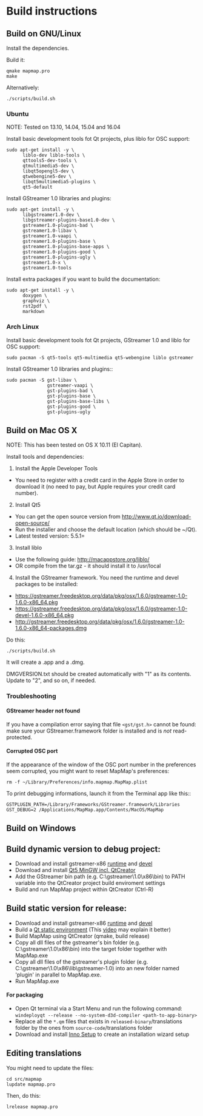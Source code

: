 Build instructions
==================

Build on GNU/Linux
------------------

Install the dependencies.

Build it:

```
qmake mapmap.pro
make
```

Alternatively:

```
./scripts/build.sh
```

### Ubuntu

NOTE: Tested on 13.10, 14.04, 15.04 and 16.04

Install basic development tools fot Qt projects, plus liblo for OSC support:

```
sudo apt-get install -y \
      liblo-dev liblo-tools \
      qttools5-dev-tools \
      qtmultimedia5-dev \
      libqt5opengl5-dev \ 
      qtwebengine5-dev \
      libqt5multimedia5-plugins \
      qt5-default
```

Install GStreamer 1.0 libraries and plugins:

```
sudo apt-get install -y \
      libgstreamer1.0-dev \
      libgstreamer-plugins-base1.0-dev \
      gstreamer1.0-plugins-bad \
      gstreamer1.0-libav \
      gstreamer1.0-vaapi \
      gstreamer1.0-plugins-base \
      gstreamer1.0-plugins-base-apps \
      gstreamer1.0-plugins-good \
      gstreamer1.0-plugins-ugly \
      gstreamer1.0-x \
      gstreamer1.0-tools
```

Install extra packages if you want to build the documentation:

```
sudo apt-get install -y \
      doxygen \
      graphviz \
      rst2pdf \
      markdown
```

### Arch Linux

Install basic development tools fot Qt projects, GStreamer 1.0 and liblo for OSC support:

```
sudo pacman -S qt5-tools qt5-multimedia qt5-webengine liblo gstreamer
```

Install GStreamer 1.0 libraries and plugins::

```
sudo pacman -S gst-libav \
               gstreamer-vaapi \
               gst-plugins-bad \
               gst-plugins-base \
               gst-plugins-base-libs \
               gst-plugins-good \
               gst-plugins-ugly
```

Build on Mac OS X
-----------------

NOTE: This has been tested on OS X 10.11 (El Capitan).

Install tools and dependencies:

1) Install the Apple Developer Tools
  - You need to register with a credit card in the Apple Store in order to download it (no need to pay, but Apple requires your credit card number).
2) Install Qt5
  - You can get the open source version from http://www.qt.io/download-open-source/
  - Run the installer and choose the default location (which should be ~/Qt).
  - Latest tested version: 5.5.1=
3) Install liblo
  - Use the following guide: http://macappstore.org/liblo/
  - OR compile from the tar.gz - it should install it to /usr/local
4) Install the GStreamer framework. You need the runtime and devel packages to be installed:
  - https://gstreamer.freedesktop.org/data/pkg/osx/1.6.0/gstreamer-1.0-1.6.0-x86_64.pkg
  - https://gstreamer.freedesktop.org/data/pkg/osx/1.6.0/gstreamer-1.0-devel-1.6.0-x86_64.pkg
  - http://gstreamer.freedesktop.org/data/pkg/osx/1.6.0/gstreamer-1.0-1.6.0-x86_64-packages.dmg

Do this:

```
./scripts/build.sh
```

It will create a .app and a .dmg.

DMGVERSION.txt should be created automatically with "1" as its contents. Update to "2", and so on, if needed.

### Troubleshooting

#### GStreamer header not found

If you have a compilation error saying that file ```<gst/gst.h>``` cannot be found: make sure your GStreamer.framework folder is installed and is _not_ read-protected.

#### Corrupted OSC port

If the appearance of the window of the OSC port number in the preferences seem corrupted, you might want to reset MapMap's preferences:

```
rm -f ~/Library/Preferences/info.mapmap.MapMap.plist
```

To print debugging informations, launch it from the Terminal app like this::

```
GSTPLUGIN_PATH=/Library/Frameworks/GStreamer.framework/Libraries GST_DEBUG=2 /Applications/MapMap.app/Contents/MacOS/MapMap
```

Build on Windows
----------------

## Build dynamic version to debug project:
- Download and install gstreamer-x86 [runtime](https://gstreamer.freedesktop.org/data/pkg/windows/1.16.2/gstreamer-1.0-mingw-x86-1.16.2.msi) and [devel](https://gstreamer.freedesktop.org/data/pkg/windows/1.16.2/gstreamer-1.0-devel-mingw-x86-1.16.2.msi)
- Download and install [Qt5 MinGW incl. QtCreator](https://www.qt.io/download-thank-you?os=windows)
- Add the GStreamer bin path (e.g. C:\gstreamer\1.0\x86\bin) to PATH variable into the QtCreator project build enviroment settings
- Build and run MapMap project within QtCreator (Ctrl-R)

## Build static version for release:
- Download and install gstreamer-x86 [runtime](https://gstreamer.freedesktop.org/data/pkg/windows/1.16.2/gstreamer-1.0-mingw-x86-1.16.2.msi) and [devel](https://gstreamer.freedesktop.org/data/pkg/windows/1.16.2/gstreamer-1.0-devel-mingw-x86-1.16.2.msi)
- Build a [Qt static environment](https://wiki.qt.io/Building_a_static_Qt_for_Windows_using_MinGW) (This [video](https://www.youtube.com/watch?v=nEQGrBiz2T0) may explain it better)
- Build MapMap using QtCreator (qmake, build release)
- Copy all dll files of the gstreamer's bin folder (e.g. C:\gstreamer\1.0\x86\bin) into the target folder together with MapMap.exe
- Copy all dll files of the gstreamer's plugin folder (e.g. C:\gstreamer\1.0\x86\lib\gstreamer-1.0) into an new folder named 'plugin' in parallel to MapMap.exe.
- Run MapMap.exe

#### For packaging
- Open Qt terminal via a Start Menu and run the following command:
`windeployqt --release --no-system-d3d-compiler <path-to-app-binary>`
- Replace all the `*.qm` files that exists in `released-binary`/translations folder by the ones from `source-code`/translations folder
- Download and install [Inno Setup](https://jrsoftware.org/isdl.php) to create an installation wizard setup

Editing translations
--------------------
You might need to update the files:
  
```
cd src/mapmap
lupdate mapmap.pro 
```

Then, do this:

```  
lrelease mapmap.pro
```
